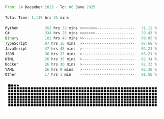 <!--START_SECTION:waka-->

```rust
From: 24 December 2023 - To: 06 June 2025

Total Time: 1,119 hrs 31 mins

Python            353 hrs 39 mins >>>>>>>>-----------------   31.12 %
C#                334 hrs 26 mins >>>>>>>------------------   29.43 %
Binary            102 hrs 48 mins >>-----------------------   09.05 %
TypeScript        87 hrs 16 mins  >>-----------------------   07.68 %
JavaScript        47 hrs 48 mins  >------------------------   04.21 %
JSON              36 hrs 27 mins  >------------------------   03.21 %
HTML              26 hrs 35 mins  >------------------------   02.34 %
Docker            26 hrs 30 mins  >------------------------   02.33 %
YAML              26 hrs 9 mins   >------------------------   02.30 %
Other             17 hrs 1 min    -------------------------   01.50 %
```

<!--END_SECTION:waka-->


<picture>
  <source media="(prefers-color-scheme: dark)" srcset="https://raw.githubusercontent.com/jeerawut97/jeerawut97/output/github-contribution-grid-snake.svg">
  <img alt="github contribution grid snake animation" src="https://raw.githubusercontent.com/jeerawut97/jeerawut97/output/github-contribution-grid-snake.svg">
</picture>

